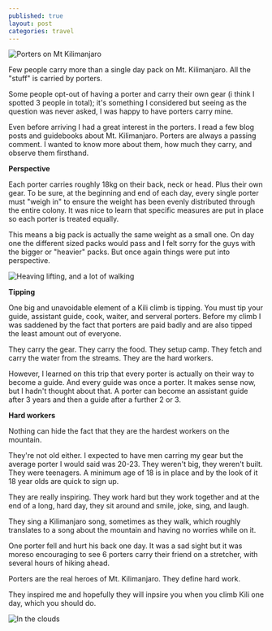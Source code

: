 ```yaml
---
published: true
layout: post
categories: travel
---
```


![Porters on Mt Kilimanjaro](https://cloud.githubusercontent.com/assets/1730420/6816856/dbb71750-d2ec-11e4-9ec1-65b3be85ddab.JPG)

Few people carry more than a single day pack on Mt. Kilimanjaro. All the "stuff" is carried by porters.

Some people opt-out of having a porter and carry their own gear (i think I spotted 3 people in total); it's something I considered but seeing as the question was never asked, I was happy to have porters carry mine.

Even before arriving I had a great interest in the porters. I read a few blog posts and guidebooks about Mt. Kilimanjaro. Porters are always a passing comment. I wanted to know more about them, how much they carry, and observe them firsthand.


**Perspective**

Each porter carries roughly 18kg on their back, neck or head. Plus their own gear. To be sure, at the beginning and end of each day, every single porter must "weigh in" to ensure the weight has been evenly distributed through the entire colony. It was nice to learn that specific measures are put in place so each porter is treated equally.

This means a big pack is actually the same weight as a small one. On day one the different sized packs would pass and I felt sorry for the guys with the bigger or "heavier" packs. But once again things were put into perspective.

![Heaving lifting, and a lot of walking](https://cloud.githubusercontent.com/assets/1730420/6816857/dbb7941e-d2ec-11e4-9415-ef7eaf63a9ad.JPG)


**Tipping**

One big and unavoidable element of a Kili climb is tipping. You must tip your guide, assistant guide, cook, waiter, and serveral porters. Before my climb I was saddened by the fact that porters are paid badly and are also tipped the least amount out of everyone.

They carry the gear. They carry the food. They setup camp. They fetch and carry the water from the streams. They are the hard workers.

However, I learned on this trip that every porter is actually on their way to become a guide. And every guide was once a porter. It makes sense now, but I hadn't thought about that. A porter can become an assistant guide after 3 years and then a guide after a further 2 or 3.


**Hard workers**

Nothing can hide the fact that they are the hardest workers on the mountain.

They're not old either. I expected to have men carring my gear but the average porter I would said was 20-23. They weren't big, they weren't built. They were teenagers. A minimum age of 18 is in place and by the look of it 18 year olds are quick to sign up.

They are really inspiring. They work hard but they work together and at the end of a long, hard day, they sit around and smile, joke, sing, and laugh.

They sing a Kilimanjaro song, sometimes as they walk, which roughly translates to a song about the mountain and having no worries while on it.

One porter fell and hurt his back one day. It was a sad sight but it was moreso encouraging to see 6 porters carry their friend on a stretcher, with several hours of hiking ahead.

Porters are the real heroes of Mt. Kilimanjaro. They define hard work.

They inspired me and hopefully they will inpsire you when you climb Kili one day, which you should do.

![In the clouds](https://cloud.githubusercontent.com/assets/1730420/6816858/dbbe0056-d2ec-11e4-9740-09cdf18a8067.JPG)
